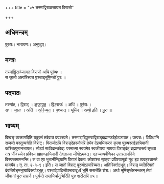 +++
title = "०५ तस्माद्विराळजायत विराजो"

+++
## अधिमन्त्रम्
पुरुषः। नारायणः। अनुष्टुप्।

## मन्त्रः
तस्मा॑द्वि॒राळ॑जायत वि॒राजो॒ अधि॒ पूरु॑षः ।  
स जा॒तो अत्य॑रिच्यत प॒श्चाद्भूमि॒मथो॑ पु॒रः ॥

## पदपाठः
तस्मा॑त् । वि॒राट् । अ॒जा॒य॒त॒ । वि॒ऽराजः॑ । अधि॑ । पुरु॑षः ।  
सः । जा॒तः । अति॑ । अ॒रि॒च्य॒त॒ । प॒श्चात् । भूमि॑म् । अथो॒ इति॑ । पु॒रः ॥

## भाष्यम्
विष्वङ् व्यक्रामदिति यदुक्तं तदेवात्र प्रपञ्च्यते। तस्मादादिपुरुषाद्विराड्ब्रह्माण्डदेहोऽजायत। उत्पन्नः। विविधानि राजन्ते वस्तून्यत्रेति विराट्। विराजोऽधि विराड्देहस्योपरि तमेव देहमधिकरणं कृत्वा पुरुषस्तद्देहाभिमानी कश्चित्पुमानजायत। सोऽयं सर्ववेदान्तवेद्यः परमात्मा स्वयमेव स्वकीयया मायया विराड्देहं ब्रह्माण्डरूपं सृष्त्वा तत्र जीवरूपेन प्रविश्य ब्रह्माण्डाभिमानी देवतात्मा जीवोऽभवत्। एतच्चाथर्वणिका उत्तरतापनिये विस्पष्तमामनन्ति। स वा एष भूतानीन्द्रियाणि विराजं देवताः कोशांश्च सृष्ट्वा प्रविश्यामूढो मूध इव व्यवहरन्नास्ते माययैव। नृ. ता. २-१-९। इति। स जातो विराट् पुरुषोऽत्यरिच्यत। अतिरिक्तोऽभूत्। विराड् व्यतिरिक्तो देवतिर्यङ्मनुष्यादिरूपोऽभूत्। पश्चाद्देवादिजीवभावादूर्ध्वं भूमिं ससर्जेति शेशः। अथो भूमिसृष्तेरनन्तरम् तेषां जीवानां पुरः ससर्ज। पूर्यन्ते सप्तभिर्धातुभिरिति पुरः शरीराणि॥५॥